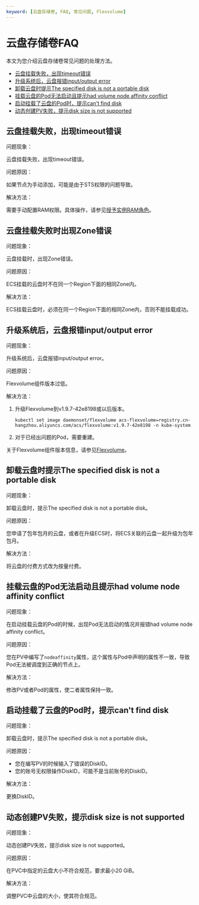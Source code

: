```yaml
---
keyword: [云盘存储卷, FAQ, 常见问题, Flexvolume]
---
```


# 云盘存储卷FAQ

本文为您介绍云盘存储卷常见问题的处理方法。

-   [云盘挂载失败，出现timeout错误](#section_td0_7vk_92o)
-   [升级系统后，云盘报错input/output error](#section_vxc_7oy_i24)
-   [卸载云盘时提示The specified disk is not a portable disk](#section_f1w_yob_goz)
-   [挂载云盘的Pod无法启动且提示had volume node affinity conflict](#section_fay_4ao_0ik)
-   [启动挂载了云盘的Pod时，提示can't find disk](#section_kwt_2d5_r0u)
-   [动态创建PV失败，提示disk size is not supported](#section_vi0_dfh_v7w)

## 云盘挂载失败，出现timeout错误

问题现象：

云盘挂载失败，出现timeout错误。

问题原因：

如果节点为手动添加，可能是由于STS权限的问题导致。

解决方法：

需要手动配置RAM权限。具体操作，请参见[授予实例RAM角色](/cn.zh-CN/安全/管理身份和权限/通过RAM角色控制资源访问/授予实例RAM角色.md)。

## 云盘挂载失败时出现Zone错误

问题现象：

云盘挂载时，出现Zone错误。

问题原因：

ECS挂载的云盘时不在同一个Region下面的相同Zone内。

解决方法：

ECS挂载云盘时，必须在同一个Region下面的相同Zone内，否则不能挂载成功。

## 升级系统后，云盘报错input/output error

问题现象：

升级系统后，云盘报错input/output error。

问题原因：

Flexvolume组件版本过低。

解决方法：

1.  升级Flexvolume到v1.9.7-42e8198或以后版本。

    ```
    kubectl set image daemonset/flexvolume acs-flexvolume=registry.cn-hangzhou.aliyuncs.com/acs/flexvolume:v1.9.7-42e8198 -n kube-system
    ```

2.  对于已经出问题的Pod，需要重建。

关于Flexvolume组件版本信息，请参见[Flexvolume](/cn.zh-CN/产品发布记录/组件介绍与变更记录/存储/Flexvolume.md)。

## 卸载云盘时提示The specified disk is not a portable disk

问题现象：

卸载云盘时，提示The specified disk is not a portable disk。

问题原因：

您申请了包年包月的云盘，或者在升级ECS时，将ECS关联的云盘一起升级为包年包月。

解决方法：

将云盘的付费方式改为按量付费。

## 挂载云盘的Pod无法启动且提示had volume node affinity conflict

问题现象：

在启动挂载云盘的Pod的时候，出现Pod无法启动的情况并报错had volume node affinity conflict。

问题原因：

您在PV中编写了`nodeaffinity`属性，这个属性与Pod中声明的属性不一致，导致Pod无法被调度到正确的节点上。

解决方法：

修改PV或者Pod的属性，使二者属性保持一致。

## 启动挂载了云盘的Pod时，提示can't find disk

问题现象：

卸载云盘时，提示The specified disk is not a portable disk。

问题原因：

-   您在编写PV的时候输入了错误的DiskID。
-   您的账号无权限操作DiskID，可能不是当前账号的DiskID。

解决方法：

更换DiskID。

## 动态创建PV失败，提示disk size is not supported

问题现象：

动态创建PV失败，提示disk size is not supported。

问题原因：

在PVC中指定的云盘大小不符合规范，要求最小20 GiB。

解决方法：

调整PVC中云盘的大小，使其符合规范。

